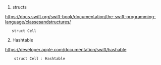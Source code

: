 1. structs

https://docs.swift.org/swift-book/documentation/the-swift-programming-language/classesandstructures/

```
   struct Cell
```

2. Hashtable

https://developer.apple.com/documentation/swift/hashable

```
    struct Cell : Hashtable
```    
